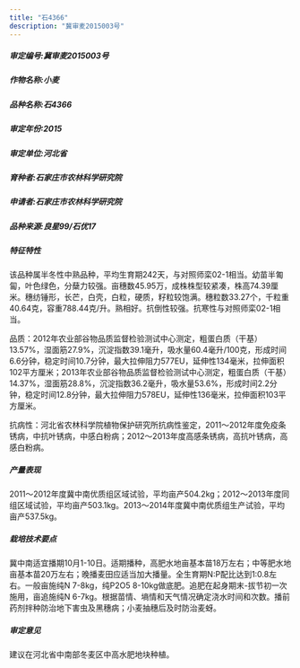 ```yaml
---
title: "石4366"
description: "冀审麦2015003号"
---
```

##### 审定编号:冀审麦2015003号

##### 作物名称:小麦

##### 品种名称:石4366

##### 审定年份:2015

##### 审定单位:河北省

##### 育种者:石家庄市农林科学研究院

##### 申请者:石家庄市农林科学研究院

##### 品种来源:良星99/石优17

##### 特征特性
该品种属半冬性中熟品种，平均生育期242天，与对照师栾02-1相当。幼苗半匍匐，叶色绿色，分蘖力较强。亩穗数45.95万，成株株型较紧凑，株高74.39厘米。穗纺锤形，长芒，白壳，白粒，硬质，籽粒较饱满。穗粒数33.27个，千粒重40.64克，容重788.44克/升。熟相好。抗倒性较强。抗寒性与对照师栾02-1相当。
品质：2012年农业部谷物品质监督检验测试中心测定，粗蛋白质（干基）13.57%，湿面筋27.9%，沉淀指数39.1毫升，吸水量60.4毫升/100克，形成时间6.6分钟，稳定时间10.7分钟，最大拉伸阻力577EU，延伸性134毫米，拉伸面积102平方厘米；2013年农业部谷物品质监督检验测试中心测定，粗蛋白质（干基）14.37%，湿面筋28.8%，沉淀指数36.2毫升，吸水量53.6%，形成时间2.2分钟，稳定时间12.8分钟，最大拉伸阻力578EU，延伸性136毫米，拉伸面积103平方厘米。
抗病性：河北省农林科学院植物保护研究所抗病性鉴定，2011～2012年度免疫条锈病，中抗叶锈病，中感白粉病；2012～2013年度高感条锈病，高抗叶锈病，高感白粉病。

##### 产量表现
2011～2012年度冀中南优质组区域试验，平均亩产504.2kg；2012～2013年度同组区域试验，平均亩产503.1kg。2013～2014年度冀中南优质组生产试验，平均亩产537.5kg。

##### 栽培技术要点
冀中南适宜播期10月1-10日。适期播种，高肥水地亩基本苗18万左右；中等肥水地亩基本苗20万左右；晚播麦田应适当加大播量。全生育期N:P配比达到1:0.8左右。一般亩施纯N 7-8kg，纯P2O5 8-10kg做底肥。追肥在起身期末-拔节初一次施用，亩追施纯N 6-7kg。根据苗情、墒情和天气情况确定浇水时间和次数。播前药剂拌种防治地下害虫及黑穗病；小麦抽穗后及时防治麦蚜。

##### 审定意见
建议在河北省中南部冬麦区中高水肥地块种植。
